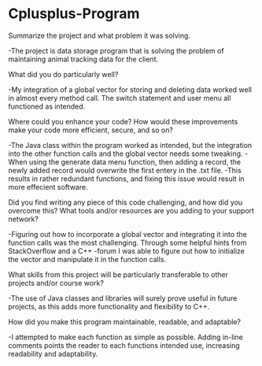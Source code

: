# Cplusplus-Program

Summarize the project and what problem it was solving.

-The project is data storage program that is solving the problem of maintaining animal tracking data for the client.

What did you do particularly well?

-My integration of a global vector for storing and deleting data worked well in almost every method call. The switch statement and user menu all functioned as intended.

Where could you enhance your code? How would these improvements make your code more efficient, secure, and so on?

-The Java class within the program worked as intended, but the integration into the other function calls and the global vector needs some tweaking.
-When using the generate data menu function, then adding a record, the newly added record would overwrite the first entery in the .txt file.
-This results in rather redundant functions, and fixing this issue would result in more effecient software.

Did you find writing any piece of this code challenging, and how did you overcome this? What tools and/or resources are you adding to your support network?

-Figuring out how to incorporate a global vector and integrating it into the function calls was the most challenging. Through some helpful hints from StackOverflow and a C++
-forum I was able to figure out how to initialize the vector and manipulate it in the function calls.

What skills from this project will be particularly transferable to other projects and/or course work?

-The use of Java classes and libraries will surely prove useful in future projects, as this adds more functionality and flexibility to C++. 

How did you make this program maintainable, readable, and adaptable?

-I attempted to make each function as simple as possible. Adding in-line comments points the reader to each functions intended use, increasing readability and adaptability.
